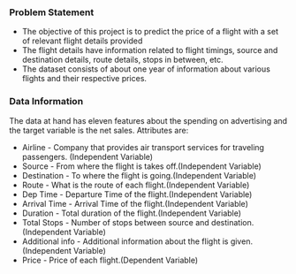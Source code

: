 ### Problem Statement
 - The objective of this project is to predict the price of a flight with a set of relevant flight details provided
 - The flight details have information related to flight timings, source and destination details, route details, stops in between, etc.
 - The dataset consists of about one year of information about various flights and their respective prices.

### Data Information
The data at hand has eleven features about the spending on advertising and the target variable is the net sales. Attributes are:

- Airline - Company that provides air transport services for traveling passengers. (Independent Variable)
- Source  - From where the flight is takes off.(Independent Variable)
- Destination - To where the flight is going.(Independent Variable)
- Route   - What is the route of each flight.(Independent Variable)
- Dep Time - Departure Time of the flight.(Independent Variable)
- Arrival Time - Arrival Time of the flight.(Independent Variable)
- Duration - Total duration of the flight.(Independent Variable)
- Total Stops - Number of stops between source and destination.(Independent Variable)
- Additional info - Additional information about the flight is given.(Independent Variable)
- Price - Price of each flight.(Dependent Variable)
